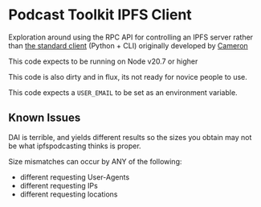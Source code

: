 # Podcast Toolkit IPFS Client

Exploration around using the RPC API for controlling an IPFS server rather than [the standard client](https://github.com/Cameron-IPFSPodcasting/podcastnode-Python) (Python + CLI) originally developed by
[Cameron](https://github.com/Cameron-IPFSPodcasting)

This code expects to be running on Node v20.7 or higher

This code is also dirty and in flux, its not ready for novice people to use.

This code expects a `USER_EMAIL` to be set as an environment variable.

## Known Issues

DAI is terrible, and yields different results so the sizes you obtain may not be what ipfspodcasting thinks is proper.

Size mismatches can occur by ANY of the following:

- different requesting User-Agents
- different requesting IPs
- different requesting locations
